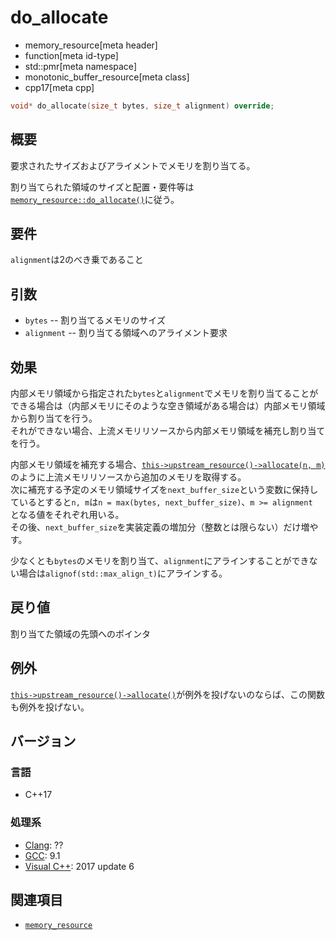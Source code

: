 # do_allocate
* memory_resource[meta header]
* function[meta id-type]
* std::pmr[meta namespace]
* monotonic_buffer_resource[meta class]
* cpp17[meta cpp]

```cpp
void* do_allocate(size_t bytes, size_t alignment) override;
```

## 概要
要求されたサイズおよびアライメントでメモリを割り当てる。

割り当てられた領域のサイズと配置・要件等は[`memory_resource::do_allocate()`](/reference/memory_resource/memory_resource/do_allocate.md)に従う。

## 要件
`alignment`は2のべき乗であること

## 引数

- `bytes` -- 割り当てるメモリのサイズ
- `alignment` -- 割り当てる領域へのアライメント要求

## 効果
内部メモリ領域から指定された`bytes`と`alignment`でメモリを割り当てることができる場合は（内部メモリにそのような空き領域がある場合は）内部メモリ領域から割り当てを行う。  
それができない場合、上流メモリリソースから内部メモリ領域を補充し割り当てを行う。

内部メモリ領域を補充する場合、[`this->upstream_resource()`](upstream_resource.md)[`->allocate(n, m)`](/reference/memory_resource/memory_resource/allocate.md)のように上流メモリリソースから追加のメモリを取得する。  
次に補充する予定のメモリ領域サイズを`next_buffer_size`という変数に保持しているとすると`n, m`は`n = max(bytes, next_buffer_size)`、`m >= alignment `となる値をそれぞれ用いる。  
その後、`next_buffer_size`を実装定義の増加分（整数とは限らない）だけ増やす。

少なくとも`bytes`のメモリを割り当て、`alignment`にアラインすることができない場合は`alignof(std::max_align_t)`にアラインする。

## 戻り値
割り当てた領域の先頭へのポインタ

## 例外
[`this->upstream_resource()`](upstream_resource.md)[`->allocate()`](/reference/memory_resource/memory_resource/allocate.md)が例外を投げないのならば、この関数も例外を投げない。

## バージョン
### 言語
- C++17

### 処理系
- [Clang](/implementation.md#clang): ??
- [GCC](/implementation.md#gcc): 9.1
- [Visual C++](/implementation.md#visual_cpp): 2017 update 6

## 関連項目
- [`memory_resource`](/reference/memory_resource/memory_resource.md)